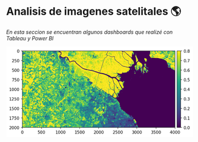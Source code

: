 # Analisis de imagenes satelitales 🌎

_En esta seccion se encuentran algunos dashboards que realizé con Tableau y Power BI_

![Alt text](https://raw.githubusercontent.com/riverofacundo/Traditional-machine-learning/main/Teledeteccion/Sat.png "Hola")

